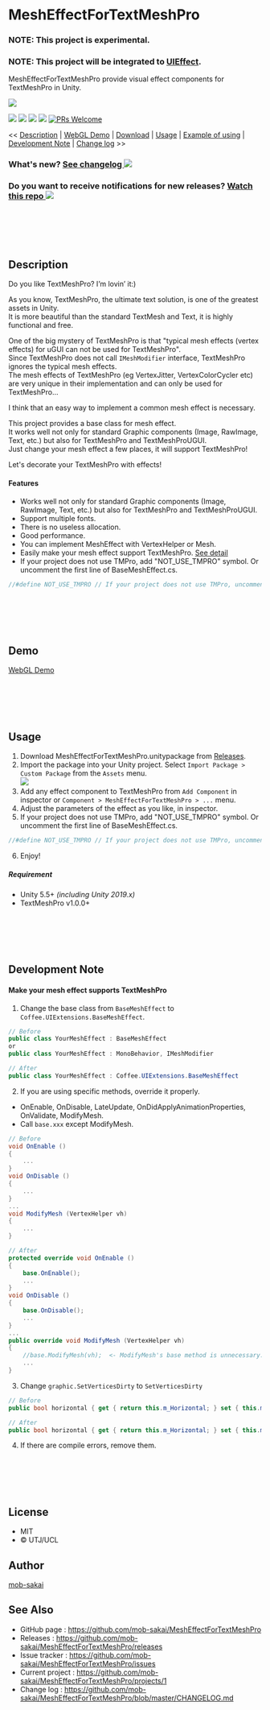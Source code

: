 MeshEffectForTextMeshPro
===

### NOTE: This project is experimental.
### NOTE: This project will be integrated to [UIEffect](https://github.com/mob-sakai/UIEffect).

MeshEffectForTextMeshPro provide visual effect components for TextMeshPro in Unity.

![](https://user-images.githubusercontent.com/12690315/49157470-2dc50a80-f363-11e8-82b5-007a6ae04f2a.png)

[![](https://img.shields.io/github/release/mob-sakai/MeshEffectForTextMeshPro.svg?label=latest%20version)](https://github.com/mob-sakai/MeshEffectForTextMeshPro/releases)
[![](https://img.shields.io/github/release-date/mob-sakai/MeshEffectForTextMeshPro.svg)](https://github.com/mob-sakai/MeshEffectForTextMeshPro/releases)
![](https://img.shields.io/badge/unity-5.5%2B-green.svg)
[![](https://img.shields.io/github/license/mob-sakai/MeshEffectForTextMeshPro.svg)](https://github.com/mob-sakai/MeshEffectForTextMeshPro/blob/master/LICENSE.txt)
[![PRs Welcome](https://img.shields.io/badge/PRs-welcome-orange.svg)](http://makeapullrequest.com)

<< [Description](#Description) | [WebGL Demo](#demo) | [Download](https://github.com/mob-sakai/MeshEffectForTextMeshPro/releases) | [Usage](#usage) | [Example of using](#example-of-using) | [Development Note](#development-note) | [Change log](https://github.com/mob-sakai/MeshEffectForTextMeshPro/blob/master/CHANGELOG.md) >>

### What's new? [See changelog ![](https://img.shields.io/github/release-date/mob-sakai/MeshEffectForTextMeshPro.svg?label=last%20updated)](https://github.com/mob-sakai/MeshEffectForTextMeshPro/blob/develop/CHANGELOG.md)
### Do you want to receive notifications for new releases? [Watch this repo ![](https://img.shields.io/github/watchers/mob-sakai/MeshEffectForTextMeshPro.svg?style=social&label=Watch)](https://github.com/mob-sakai/MeshEffectForTextMeshPro/subscription)



<br><br><br><br>
## Description

Do you like TextMeshPro? I’m lovin’ it:)  

As you know, TextMeshPro, the ultimate text solution, is one of the greatest assets in Unity.  
It is more beautiful than the standard TextMesh and Text, it is highly functional and free.

One of the big mystery of TextMeshPro is that "typical mesh effects (vertex effects) for uGUI can not be used for TextMeshPro".  
Since TextMeshPro does not call `IMeshModifier` interface, TextMeshPro ignores the typical mesh effects.  
The mesh effects of TextMeshPro (eg VertexJitter, VertexColorCycler etc) are very unique in their implementation and can only be used for TextMeshPro...

I think that an easy way to implement a common mesh effect is necessary.

This project provides a base class for mesh effect.  
It works well not only for standard Graphic components (Image, RawImage, Text, etc.) but also for TextMeshPro and TextMeshProUGUI.  
Just change your mesh effect a few places, it will support TextMeshPro!

Let's decorate your TextMeshPro with effects!


#### Features

* Works well not only for standard Graphic components (Image, RawImage, Text, etc.) but also for TextMeshPro and TextMeshProUGUI.
* Support multiple fonts.
* There is no useless allocation.
* Good performance.
* You can implement MeshEffect with VertexHelper or Mesh.
* Easily make your mesh effect support TextMeshPro. [See detail](#make-your-mesh-effect-support-textmeshpro)
* If your project does not use TMPro, add "NOT_USE_TMPRO" symbol. Or uncomment the first line of BaseMeshEffect.cs.  
```cs
//#define NOT_USE_TMPRO // If your project does not use TMPro, uncomment this line.
```



<br><br><br><br>
## Demo

[WebGL Demo](http://mob-sakai.github.io/MeshEffectForTextMeshPro)



<br><br><br><br>
## Usage

1. Download MeshEffectForTextMeshPro.unitypackage from [Releases](https://github.com/mob-sakai/MeshEffectForTextMeshPro/releases).
2. Import the package into your Unity project. Select `Import Package > Custom Package` from the `Assets` menu.  
![](https://user-images.githubusercontent.com/12690315/46567584-3525f400-c970-11e8-9839-5c9e810b0b80.png)
3. Add any effect component to TextMeshPro from `Add Component` in inspector or `Component > MeshEffectForTextMeshPro > ...` menu.  
4. Adjust the parameters of the effect as you like, in inspector.  
5. If your project does not use TMPro, add "NOT_USE_TMPRO" symbol. Or uncomment the first line of BaseMeshEffect.cs.  
```cs
//#define NOT_USE_TMPRO // If your project does not use TMPro, uncomment this line.
```
6. Enjoy!


##### Requirement

* Unity 5.5+ *(including Unity 2019.x)*
* TextMeshPro v1.0.0+



<br><br><br><br>
## Development Note

#### Make your mesh effect supports TextMeshPro

1. Change the base class from `BaseMeshEffect` to `Coffee.UIExtensions.BaseMeshEffect`.
```cs
// Before
public class YourMeshEffect : BaseMeshEffect
or
public class YourMeshEffect : MonoBehavior, IMeshModifier

// After
public class YourMeshEffect : Coffee.UIExtensions.BaseMeshEffect
```
2. If you are using specific methods, override it properly.
* OnEnable, OnDisable, LateUpdate, OnDidApplyAnimationProperties, OnValidate, ModifyMesh.
* Call `base.xxx` except ModifyMesh.
```cs
// Before
void OnEnable ()
{
    ...
}
void OnDisable ()
{
    ...
}
...
void ModifyMesh (VertexHelper vh)
{
    ...
}

// After
protected override void OnEnable ()
{
    base.OnEnable();
    ...
}
void OnDisable ()
{
    base.OnDisable();
    ...
}
...
public override void ModifyMesh (VertexHelper vh)
{
    //base.ModifyMesh(vh);  <- ModifyMesh's base method is unnecessary.
    ...
}
```
3. Change `graphic.SetVerticesDirty` to `SetVerticesDirty`
```cs
// Before
public bool horizontal { get { return this.m_Horizontal; } set { this.m_Horizontal = value; graphic.SetVerticesDirty(); } }

// After
public bool horizontal { get { return this.m_Horizontal; } set { this.m_Horizontal = value; SetVerticesDirty(); } }
```
4. If there are compile errors, remove them.



<br><br><br><br>
## License

* MIT
* © UTJ/UCL



## Author

[mob-sakai](https://github.com/mob-sakai)



## See Also

* GitHub page : https://github.com/mob-sakai/MeshEffectForTextMeshPro
* Releases : https://github.com/mob-sakai/MeshEffectForTextMeshPro/releases
* Issue tracker : https://github.com/mob-sakai/MeshEffectForTextMeshPro/issues
* Current project : https://github.com/mob-sakai/MeshEffectForTextMeshPro/projects/1
* Change log : https://github.com/mob-sakai/MeshEffectForTextMeshPro/blob/master/CHANGELOG.md
